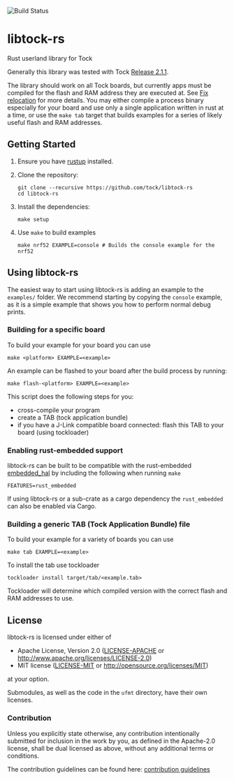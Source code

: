 ![Build Status](https://github.com/tock/libtock-rs/workflows/ci/badge.svg)

# libtock-rs

Rust userland library for Tock

Generally this library was tested with Tock [Release
2.1.1](https://github.com/tock/tock/releases/tag/release-2.1.1).

The library should work on all Tock boards, but currently apps must be compiled
for the flash and RAM address they are executed at. See [Fix
relocation](https://github.com/tock/libtock-rs/issues/28) for more details. You
may either compile a process binary especially for your board and use only a
single application written in rust at a time, or use the `make tab` target that
builds examples for a series of likely useful flash and RAM addresses.

## Getting Started

1.  Ensure you have [rustup](https://www.rustup.rs/) installed.

1.  Clone the repository:

    ```shell
    git clone --recursive https://github.com/tock/libtock-rs
    cd libtock-rs
    ```

1.  Install the dependencies:

    ```shell
    make setup
    ```

1.  Use `make` to build examples

    ```shell
    make nrf52 EXAMPLE=console # Builds the console example for the nrf52
    ```

## Using libtock-rs

The easiest way to start using libtock-rs is adding an example to the
`examples/` folder. We recommend starting by copying the `console` example, as
it is a simple example that shows you how to perform normal debug prints.

### Building for a specific board

To build your example for your board you can use

```shell
make <platform> EXAMPLE=<example>
```

An example can be flashed to your board after the build process by running:

```shell
make flash-<platform> EXAMPLE=<example>
```

This script does the following steps for you:

- cross-compile your program
- create a TAB (tock application bundle)
- if you have a J-Link compatible board connected: flash this TAB to your board (using tockloader)

### Enabling rust-embedded support

libtock-rs can be built to be compatible with the rust-embedded
[embedded_hal](https://docs.rs/embedded-hal/1.0.0/embedded_hal/index.html) by
including the following when running `make`

```shell
FEATURES=rust_embedded
```

If using libtock-rs or a sub-crate as a cargo dependency the `rust_embedded`
can also be enabled via Cargo.

### Building a generic TAB (Tock Application Bundle) file

To build your example for a variety of boards you can use

```shell
make tab EXAMPLE=<example>
```

To install the tab use tockloader

```shell
tockloader install target/tab/<example.tab>
```

Tockloader will determine which compiled version with the correct flash and RAM
addresses to use.


## License

libtock-rs is licensed under either of

- Apache License, Version 2.0
  ([LICENSE-APACHE](LICENSE-APACHE) or http://www.apache.org/licenses/LICENSE-2.0)
- MIT license
  ([LICENSE-MIT](LICENSE-MIT) or http://opensource.org/licenses/MIT)

at your option.

Submodules, as well as the code in the `ufmt` directory, have their own licenses.

### Contribution

Unless you explicitly state otherwise, any contribution intentionally submitted
for inclusion in the work by you, as defined in the Apache-2.0 license, shall be
dual licensed as above, without any additional terms or conditions.

The contribution guidelines can be found here: [contribution guidelines](CONTRIBUTING.md)

